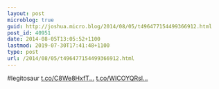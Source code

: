 ```yaml
---
layout: post
microblog: true
guid: http://joshua.micro.blog/2014/08/05/t496477154499366912.html
post_id: 40951
date: 2014-08-05T13:05:52+1100
lastmod: 2019-07-30T17:41:48+1100
type: post
url: /2014/08/05/t496477154499366912.html
---
```

#legitosaur [t.co/C8We8HxfT...](http://t.co/C8We8HxfT6) [t.co/WICOYQRsl...](http://t.co/WICOYQRslo)
